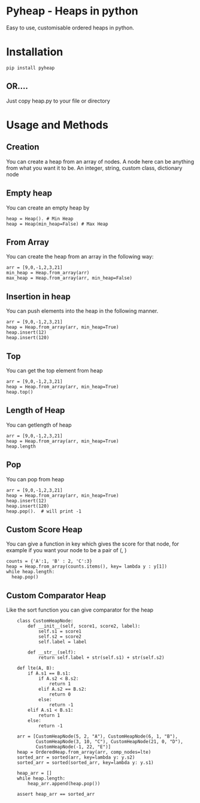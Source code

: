 # Pyheap - Heaps in python
Easy to use, customisable ordered heaps in python.

# Installation
```
pip install pyheap
```
## OR....
Just copy heap.py to your file or directory


# Usage and Methods


## Creation
You can create a heap from an array of nodes. A node here can be anything from what you want it to be. An integer, string, custom class, dictionary node

## Empty heap
You can create an empty heap by
```
heap = Heap(). # Min Heap
heap = Heap(min_heap=False) # Max Heap
```

## From Array
You can create the heap from an array in the following way:
```
arr = [9,0,-1,2,3,21]
min_heap = Heap.from_array(arr)
max_heap = Heap.from_array(arr, min_heap=False)
```

##  Insertion in heap 
You can push elements into the heap in the following manner.
```
arr = [9,0,-1,2,3,21]
heap = Heap.from_array(arr, min_heap=True)
heap.insert(12)
heap.insert(120)
```
## Top
You can get the top element from heap 
```
arr = [9,0,-1,2,3,21]
heap = Heap.from_array(arr, min_heap=True)
heap.top()
```

## Length of Heap
You can getlength of heap 
```
arr = [9,0,-1,2,3,21]
heap = Heap.from_array(arr, min_heap=True)
heap.length
```

## Pop
You can pop from heap 
```
arr = [9,0,-1,2,3,21]
heap = Heap.from_array(arr, min_heap=True)
heap.insert(12)
heap.insert(120)
heap.pop().  # will print -1
```

## Custom Score Heap
You can give a function in key which gives the score for that node, for example if you want your node to be a pair of (<char>, <count>) 

```
counts = {'A':1, 'B' : 2, 'C':3}
heap = Heap.from_array(counts.items(), key= lambda y : y[1])
while heap.length:
  heap.pop()
```

## Custom Comparator Heap
Like the sort function you can give comparator for the heap 
```
    class CustomHeapNode:
        def __init__(self, score1, score2, label):
            self.s1 = score1
            self.s2 = score2
            self.label = label

        def __str__(self):
            return self.label + str(self.s1) + str(self.s2)

    def lte(A, B):
        if A.s1 == B.s1:
            if A.s2 < B.s2:
                return 1
            elif A.s2 == B.s2:
                return 0
            else:
                return -1
        elif A.s1 < B.s1:
            return 1
        else:
            return -1

    arr = [CustomHeapNode(5, 2, "A"), CustomHeapNode(6, 1, "B"),
           CustomHeapNode(3, 10, "C"), CustomHeapNode(21, 0, "D"),
           CustomHeapNode(-1, 22, "E")]
    heap = OrderedHeap.from_array(arr, comp_nodes=lte)
    sorted_arr = sorted(arr, key=lambda y: y.s2)
    sorted_arr = sorted(sorted_arr, key=lambda y: y.s1)

    heap_arr = []
    while heap.length:
        heap_arr.append(heap.pop())

    assert heap_arr == sorted_arr

```






